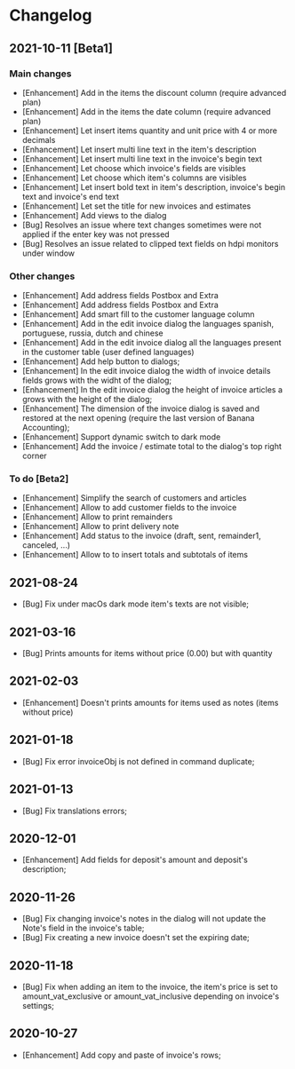 # Changelog
   
## 2021-10-11 [Beta1]

### Main changes

* [Enhancement] Add in the items the discount column (require advanced plan)
* [Enhancement] Add in the items the date column (require advanced plan)
* [Enhancement] Let insert items quantity and unit price with 4 or more decimals
* [Enhancement] Let insert multi line text in the item's description
* [Enhancement] Let insert multi line text in the invoice's begin text
* [Enhancement] Let choose which invoice's fields are visibles
* [Enhancement] Let choose which item's columns are visibles
* [Enhancement] Let insert bold text in item's description, invoice's begin text and invoice's end text
* [Enhancement] Let set the title for new invoices and estimates
* [Enhancement] Add views to the dialog
* [Bug] Resolves an issue where text changes sometimes were not applied if the enter key was not pressed
* [Bug] Resolves an issue related to clipped text fields on hdpi monitors under window

### Other changes

* [Enhancement] Add address fields Postbox and Extra
* [Enhancement] Add address fields Postbox and Extra
* [Enhancement] Add smart fill to the customer language column
* [Enhancement] Add in the edit invoice dialog the languages spanish, portuguese, russia, dutch and chinese
* [Enhancement] Add in the edit invoice dialog all the languages present in the customer table (user defined languages)
* [Enhancement] Add help button to dialogs;
* [Enhancement] In the edit invoice dialog the width of invoice details fields grows with the widht of the dialog;
* [Enhancement] In the edit invoice dialog the height of invoice articles a grows with the height of the dialog;
* [Enhancement] The dimension of the invoice dialog is saved and restored at the next opening (require the last version of Banana Accounting);
* [Enhancement] Support dynamic switch to dark mode
* [Enhancement] Add the invoice / estimate total to the dialog's top right corner

### To do [Beta2]

* [Enhancement] Simplify the search of customers and articles
* [Enhancement] Allow to add customer fields to the invoice
* [Enhancement] Allow to print remainders
* [Enhancement] Allow to print delivery note
* [Enhancement] Add status to the invoice (draft, sent, remainder1, canceled, ...)
* [Enhancement] Allow to to insert totals and subtotals of items


## 2021-08-24

* [Bug] Fix under macOs dark mode item's texts are not visible;

## 2021-03-16

* [Bug] Prints amounts for items without price (0.00) but with quantity

## 2021-02-03

* [Enhancement] Doesn't prints amounts for items used as notes (items without price)

## 2021-01-18

* [Bug] Fix error invoiceObj is not defined in command duplicate;

## 2021-01-13

* [Bug] Fix translations errors;

## 2020-12-01

* [Enhancement] Add fields for deposit's amount and deposit's description;

## 2020-11-26

* [Bug] Fix changing invoice's notes in the dialog will not update the Note's field in the invoice's table;
* [Bug] Fix creating a new invoice doesn't set the expiring date;

## 2020-11-18

* [Bug] Fix when adding an item to the invoice, the item's price is set to amount_vat_exclusive or amount_vat_inclusive depending on invoice's settings;

## 2020-10-27

* [Enhancement] Add copy and paste of invoice's rows;

